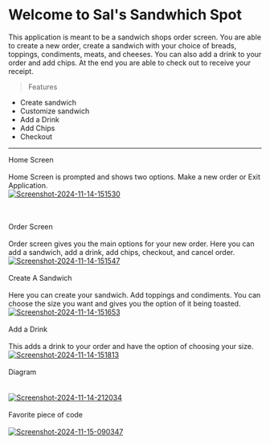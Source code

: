 # Welcome to Sal's Sandwhich Spot
<!-- -->
This application is meant to be a sandwich shops order screen. You are able to create a new order, create a sandwich with your choice of breads, toppings, condiments, meats, and cheeses. You can also add a drink to your order and add chips. At the end you are able to check out to receive your receipt. 
<!-- -->

>Features
<!--line that seperates -->
* Create sandwich
* Customize sandwich
* Add a Drink
* Add Chips
* Checkout

-----------
Home Screen<br>
<br>
Home Screen is prompted and shows two options. Make a new order or Exit Application.
<br>
<a href="https://imgbb.com/"><img src="https://i.ibb.co/NtzxccK/Screenshot-2024-11-14-151530.png" alt="Screenshot-2024-11-14-151530" border="0"></a>

<br><br>
 Order Screen<br>
 <br>
 Order screen gives you the main options for your new order. Here you can add a sandwich, add a drink, add chips, checkout, and cancel order.
<br>
<a href="https://imgbb.com/"><img src="https://i.ibb.co/3T9b6QG/Screenshot-2024-11-14-151547.png" alt="Screenshot-2024-11-14-151547" border="0"></a>
<br><br>
 Create A Sandwich<br>
 <br>
 Here you can create your sandwich. Add toppings and condiments. You can choose the size you want and gives you the option of it being toasted.
<br>
<a href="https://ibb.co/wsj0Prv"><img src="https://i.ibb.co/dgxWVJh/Screenshot-2024-11-14-151653.png" alt="Screenshot-2024-11-14-151653" border="0"></a>
<br><br>
 Add a Drink<br>
 <br>
 This adds a drink to your order and have the option of choosing your size.
<br>
<a href="https://ibb.co/VNNkDXC"><img src="https://i.ibb.co/dccH6np/Screenshot-2024-11-14-151813.png" alt="Screenshot-2024-11-14-151813" border="0"></a>
<br><br>
Diagram<br>
<br>
<br>
<a href="https://ibb.co/Yyd0N1s"><img src="https://i.ibb.co/F0YHhyT/Screenshot-2024-11-14-212034.png" alt="Screenshot-2024-11-14-212034" border="0"></a><br />
<br>
Favorite piece of code<br>
<br>
<a href="https://ibb.co/Fwn4XCZ"><img src="https://i.ibb.co/9TGHhSK/Screenshot-2024-11-15-090347.png" alt="Screenshot-2024-11-15-090347" border="0"></a><br />




